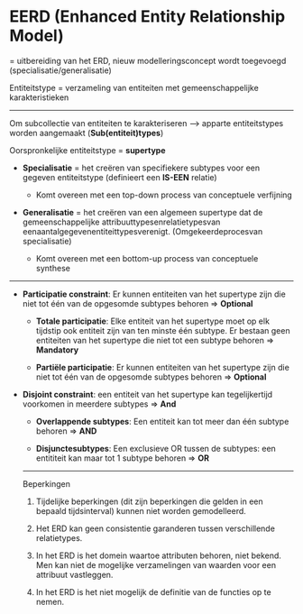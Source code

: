 # EERD (Enhanced Entity Relationship Model)

= uitbereiding van het ERD, nieuw modelleringsconcept wordt toegevoegd (specialisatie/generalisatie)

Entiteitstype = verzameling van entiteiten met gemeenschappelijke karakteristieken

---

Om subcollectie van entiteiten te karakteriseren --> apparte entiteitstypes worden aangemaakt (**Sub(entiteit)types**)

Oorspronkelijke entiteitstype = **supertype**

- **Specialisatie** = het creëren van  specifiekere subtypes voor een gegeven entiteitstype (definieert een **IS-EEN** relatie)
  
  - Komt overeen met een top-down process van conceptuele verfijning

- **Generalisatie** = het creëren van een algemeen supertype dat de gemeenschappelijke attribuuttypesenrelatietypesvan eenaantalgegevenentiteittypesverenigt. (Omgekeerdeprocesvan specialisatie)
  
  - Komt overeen met een bottom-up process van conceptuele synthese

---

- **Participatie constraint**: Er kunnen entiteiten van het supertype zijn die niet tot één van de opgesomde subtypes behoren => **Optional**
  
  - **Totale participatie**: Elke entiteit van het supertype moet op elk tijdstip ook entiteit zijn van ten minste één subtype. Er bestaan geen entiteiten van het supertype die niet tot een subtype behoren => **Mandatory**
  
  - **Partiële participatie**: Er kunnen entiteiten van het supertype zijn die niet tot één van de opgesomde subtypes behoren => **Optional**

- **Disjoint constraint**: een entiteit van het supertype kan tegelijkertijd voorkomen in meerdere subtypes => **And**
  
  - **Overlappende subtypes**: Een entiteit kan tot meer dan één subtype behoren => **AND**
  
  - **Disjunctesubtypes**: Een exclusieve OR tussen de subtypes: een entititeit kan maar tot 1 subtype behoren => **OR**
  
  ---
  
  Beperkingen
  
  1. Tijdelijke beperkingen (dit zijn beperkingen die gelden in een bepaald tijdsinterval) kunnen niet worden gemodelleerd.
  
  2. Het ERD kan geen consistentie garanderen tussen verschillende relatietypes.
  
  3. In het ERD is het domein waartoe attributen behoren, niet bekend. Men kan niet de mogelijke verzamelingen van waarden voor een attribuut vastleggen.
  
  4. In het ERD is het niet mogelijk de definitie van de functies op te nemen.
